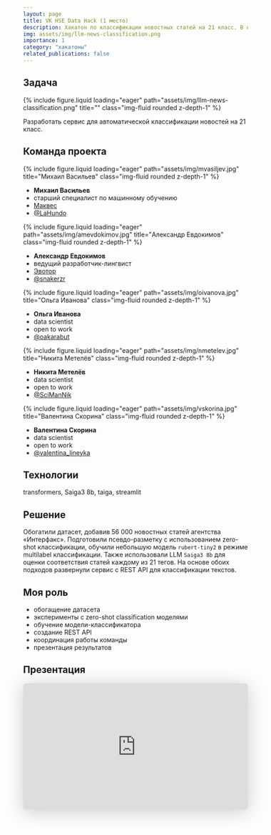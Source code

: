 ```yaml
---
layout: page
title: VK HSE Data Hack (1 место)
description: Хакатон по классификации новостных статей на 21 класс. В нашем решении комбинируются результаты работы небольшого классификатора на базе трансформерной архитектуры и предсказания LLM
img: assets/img/llm-news-classification.png
importance: 1
category: "хакатоны"
related_publications: false
---
```


## Задача

<div class="row">
    <div class="col-sm mt-3 mt-md-0">
        {% include figure.liquid loading="eager" path="assets/img/llm-news-classification.png" title="" class="img-fluid rounded z-depth-1" %}
    </div>
</div>

Разработать сервис для автоматической классификации новостей на 21 класс.

## Команда проекта

<div class="row">
    <div class="col-sm mt-4 mt-md-0">
        {% include figure.liquid loading="eager" path="assets/img/mvasiljev.jpg" title="Михаил Васильев" class="img-fluid rounded z-depth-1" %}
        <div class="caption">
            <ul>
                <li><b>Михаил Васильев</b></li>
              <li>старший специалист по машинному обучению</li>
              <li><a href="https://makves.ru/">Маквес</a></li>
              <li><a href="https://t.me/LaHundo">@LaHundo</a></li>
            </ul>
        </div>
    </div>
    <div class="col-sm mt-4 mt-md-0">
        {% include figure.liquid loading="eager" path="assets/img/amevdokimov.jpg" title="Александр Евдокимов" class="img-fluid rounded z-depth-1" %}
        <div class="caption">
            <ul>
            <li><b>Александр Евдокимов</b></li>
              <li>ведущий разработчик-лингвист</li>
              <li><a href="https://evotor.ru/">Эвотор</a></li>
              <li><a href="https://t.me/snakerzr">@snakerzr</a></li>
            </ul>
        </div>
    </div>
    <div class="col-sm mt-4 mt-md-0">
        {% include figure.liquid loading="eager" path="assets/img/oivanova.jpg" title="Ольга Иванова" class="img-fluid rounded z-depth-1" %}
        <div class="caption">
            <ul>
            <li><b>Ольга Иванова</b></li>
              <li>data scientist</li>
              <li>open to work</li>
              <li><a href="https://t.me/oakarabut">@oakarabut</a></li>
            </ul>
        </div>
    </div>
    <div class="col-sm mt-4 mt-md-0">
        {% include figure.liquid loading="eager" path="assets/img/nmetelev.jpg" title="Никита Метелёв" class="img-fluid rounded z-depth-1" %}
        <div class="caption">
            <ul>
                <li><b>Никита Метелёв</b></li>
              <li>data scientist</li>
              <li>open to work</li>
              <li><a href="https://t.me/SciManNik">@SciManNik</a></li>
            </ul>
        </div>
    </div>
    <div class="col-sm mt-4 mt-md-0">
        {% include figure.liquid loading="eager" path="assets/img/vskorina.jpg" title="Валентина Скорина" class="img-fluid rounded z-depth-1" %}
        <div class="caption">
            <ul>
                <li><b>Валентина Скорина</b></li>
              <li>data scientist</li>
              <li>open to work</li>
              <li><a href="https://t.me/valentina_lineyka">@valentina_lineyka</a></li>
            </ul>
        </div>
    </div>
</div>

## Технологии

transformers, Saiga3 8b, taiga, streamlit

## Решение

Обогатили датасет, добавив 56 000 новостных статей агентства «Интерфакс». Подготовили псевдо-разметку с использованием zero-shot классификации, обучили небольшую модель `rubert-tiny2` в режиме multilabel классификации. Также использовали LLM `Saiga3 8b` для оценки соответствия статей каждому из 21 тегов. На основе обоих подходов развернули сервис с REST API для классификации текстов.

## Моя роль

- обогащение датасета
- эксперименты с zero-shot classification моделями
- обучение модели-классификатора
- создание REST API
- координация работы команды
- презентация результатов

## Презентация

<iframe class="speakerdeck-iframe" style="border: 0px; background: rgba(0, 0, 0, 0.1) padding-box; margin: 0px; padding: 0px; border-radius: 6px; box-shadow: rgba(0, 0, 0, 0.2) 0px 5px 40px; width: 100%; height: auto; aspect-ratio: 560 / 315;" frameborder="0" src="https://speakerdeck.com/player/032874b4af3c4e6387fb503e1f29781d" title="Классификация новостных текстов с присвоением тегов" allowfullscreen="true" data-ratio="1.7777777777777777"></iframe>

